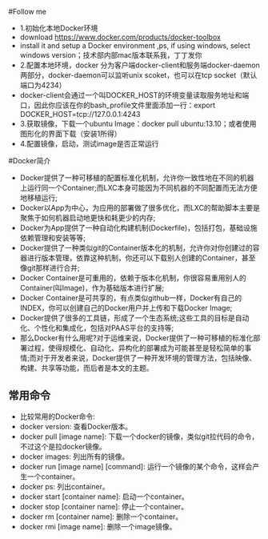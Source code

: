 #Follow me
+ 1.初始化本地Docker环境
+ download https://www.docker.com/products/docker-toolbox
+ install it and setup a Docker environment ,ps, if using windows, select windows version；技术部内部mac版本联系我，丁丁发你
+ 2.配置本地环境，docker 分为客户端docker-client和服务端docker-daemon两部分，docker-daemon可以监听unix scoket，也可以在tcp socket（默认端口为4234）
+ docker-client会通过一个叫DOCKER_HOST的环境变量读取服务地址和端口，因此你应该在你的bash_profile文件里面添加一行：export DOCKER_HOST=tcp://127.0.0.1:4243
+ 3.获取镜像，下载一个ubuntu Image：docker pull ubuntu:13.10；或者使用图形化的界面下载（安装1所得）
+ 4.配置镜像，启动，测试image是否正常运行

#Docker简介
+ Docker提供了一种可移植的配置标准化机制，允许你一致性地在不同的机器上运行同一个Container;而LXC本身可能因为不同机器的不同配置而无法方便地移植运行;
+ Docker以App为中心，为应用的部署做了很多优化，而LXC的帮助脚本主要是聚焦于如何机器启动地更快和耗更少的内存;
+ Docker为App提供了一种自动化构建机制(Dockerfile)，包括打包，基础设施依赖管理和安装等等;
+ Docker提供了一种类似git的Container版本化的机制，允许你对你创建过的容器进行版本管理，依靠这种机制，你还可以下载别人创建的Container，甚至像git那样进行合并;
+ Docker Container是可重用的，依赖于版本化机制，你很容易重用别人的Container(叫Image)，作为基础版本进行扩展;
+ Docker Container是可共享的，有点类似github一样，Docker有自己的INDEX，你可以创建自己的Docker用户并上传和下载Docker Image;
+ Docker提供了很多的工具链，形成了一个生态系统;这些工具的目标是自动化、个性化和集成化，包括对PAAS平台的支持等;
+ 那么Docker有什么用呢?对于运维来说，Docker提供了一种可移植的标准化部署过程，使得规模化、自动化、异构化的部署成为可能甚至是轻松简单的事情;而对于开发者来说，Docker提供了一种开发环境的管理方法，包括映像、构建、共享等功能，而后者是本文的主题。


## 常用命令
+ 比较常用的Docker命令:
+ docker version: 查看Docker版本。
+ docker pull [image name]: 下载一个docker的镜像，类似git拉代码的命令，不过这个是拉docker镜像。
+ docker images: 列出所有的镜像。
+ docker run [image name] [command]: 运行一个镜像的某个命令，这样会产生一个container。
+ docker ps: 列出container。
+ docker start [container name]: 启动一个container。
+ docker stop [container name]: 停止一个container。
+ docker rm [container name]: 删除一个container。
+ docker rmi [image name]: 删除一个image镜像。

